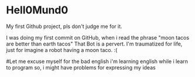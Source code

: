 # Hell0Mund0
My first Github project, pls don't judge me for it. 

I was doing my first commit on GitHub, when i read the phrase "moon tacos are better than earth tacos"
That Bot is a pervert. I'm traumatized for life, just for imagine a robot having a moon taco. :(

#Let me excuse myself for the bad english i'm learning english while i learn to program so, i might have problems for expressing my ideas
